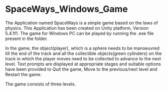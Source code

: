 # SpaceWays_Windows_Game

The Application named SpaceWays is a simple game based on the laws of physics. This Application 
has been created on Unity platform, Version 5.4.1f1.
The game for Windows PC can be played by running the .exe file present in the folder.

In the game, the object(player), which is a sphere needs to be manoeuvred till the end of the track
and all the collectible objects(green cylinders) on the track in which the player moves need to be
collected to advance to the next level. Text prompts are displayed at appropriate stages and suitable
options have been provided to Quit the game, Move to the previous/next level and Restart the game.

The game consists of three levels.
